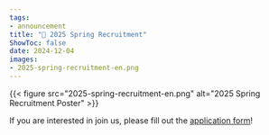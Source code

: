 ```yaml
---
tags:
- announcement
title: "📣 2025 Spring Recruitment"
ShowToc: false
date: 2024-12-04
images:
- 2025-spring-recruitment-en.png
---
```


{{< figure src="2025-spring-recruitment-en.png" alt="2025 Spring Recruitment Poster" >}}

If you are interested in join us, please fill out the [application form](https://duke.qualtrics.com/jfe/form/SV_1X2TcqOvnBn3vF4?Q_CHL=qr)!
